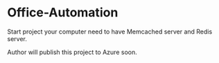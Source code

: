 # Office-Automation

Start project your computer need to have Memcached server and Redis server.

Author will publish this project to Azure soon.
